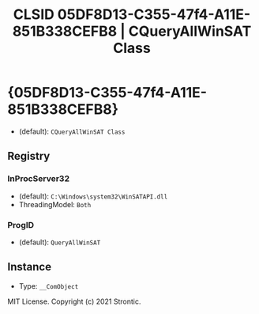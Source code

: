 ﻿---
title: "CLSID 05DF8D13-C355-47f4-A11E-851B338CEFB8 | CQueryAllWinSAT Class"
excerpt: What is COM-Object CLSID 05DF8D13-C355-47f4-A11E-851B338CEFB8?
---

# {05DF8D13-C355-47f4-A11E-851B338CEFB8}

* (default): `CQueryAllWinSAT Class`

## Registry


### InProcServer32

* (default): `C:\Windows\system32\WinSATAPI.dll`
* ThreadingModel: `Both`

### ProgID

* (default): `QueryAllWinSAT`

## Instance

* Type: `__ComObject`

MIT License. Copyright (c) 2021 Strontic.


